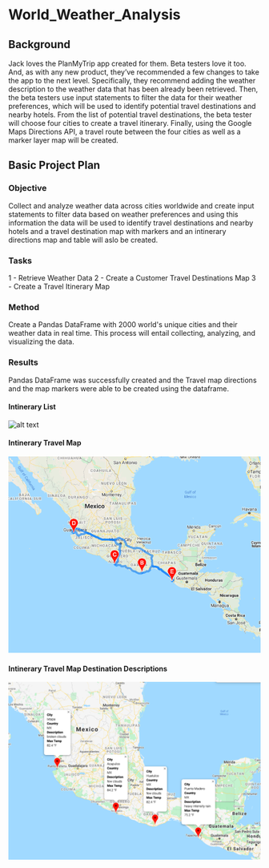 # World_Weather_Analysis

## Background
Jack loves the PlanMyTrip app created for them. Beta testers love it too. And, as with any new product, they’ve recommended a few changes to take the app to the next level. Specifically, they recommend adding the weather description to the weather data that has been already been retrieved. Then, the beta testers use input statements to filter the data for their weather preferences, which will be used to identify potential travel destinations and nearby hotels. From the list of potential travel destinations, the beta tester will choose four cities to create a travel itinerary. Finally, using the Google Maps Directions API, a travel route between the four cities as well as a marker layer map will be created.

## Basic Project Plan

### Objective
Collect and analyze weather data across cities worldwide and create input statements to filter data based on weather preferences and using this information the data will be used to identify travel destinations and nearby hotels and a travel destination map with markers and an intinerary directions map and table will aslo be created. 

### Tasks

1 - Retrieve Weather Data
2 - Create a Customer Travel Destinations Map
3 - Create a Travel Itinerary Map

### Method

Create a Pandas DataFrame with 2000 world's unique cities and their weather data in real time. This process will entail collecting, analyzing, and visualizing the data.

### Results

Pandas DataFrame was successfully created and the Travel map directions and the map markers were able to be created using the dataframe. 

#### Intinerary List
![alt text](https://github.com/sandramcardona/World_Weather_Analysis/blob/main/Vacation_Intinerary/Vacation_Intinerary/WeatherPy_Travel_intinerary.png)

#### Intinerary Travel Map
![alt text](https://github.com/sandramcardona/World_Weather_Analysis/blob/main/Vacation_Intinerary/Vacation_Intinerary/WeatherPy_travel_map.png)

#### Intinerary Travel Map Destination Descriptions
![alt text](https://github.com/sandramcardona/World_Weather_Analysis/blob/main/Vacation_Intinerary/Vacation_Intinerary/WeatherPy_travel_map_markers.png)






